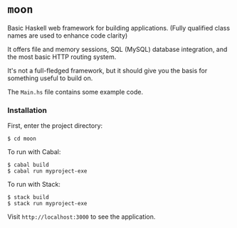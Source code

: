 # `moon`

Basic Haskell web framework for building applications. (Fully qualified class names are used to enhance code clarity)

It offers file and memory sessions, SQL (MySQL) database integration, and the most basic HTTP routing system.

It's not a full-fledged framework, but it should give you the basis for something useful to build on.

The `Main.hs` file contains some example code.

### Installation

First, enter the project directory:

    $ cd moon

To run with Cabal:

    $ cabal build
    $ cabal run myproject-exe

To run with Stack:

    $ stack build
    $ stack run myproject-exe

Visit `http://localhost:3000` to see the application.
